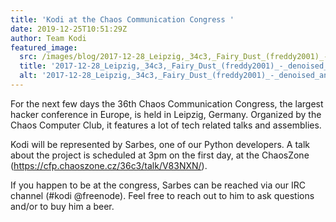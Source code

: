 ```yaml
---
title: 'Kodi at the Chaos Communication Congress '
date: 2019-12-25T10:51:29Z
author: Team Kodi
featured_image:
  src: /images/blog/2017-12-28_Leipzig,_34c3,_Fairy_Dust_(freddy2001)_-_denoised_and_pixelized.jpg
  title: '2017-12-28_Leipzig,_34c3,_Fairy_Dust_(freddy2001)_-_denoised_and_pixelized'
  alt: '2017-12-28_Leipzig,_34c3,_Fairy_Dust_(freddy2001)_-_denoised_and_pixelized'
---
```

For the next few days the 36th Chaos Communication Congress, the largest hacker conference in Europe, is held in Leipzig, Germany. Organized by the Chaos Computer Club, it features a lot of tech related talks and assemblies.

 Kodi will be represented by Sarbes, one of our Python developers. A talk about the project is scheduled at 3pm on the first day, at the ChaosZone (<https://cfp.chaoszone.cz/36c3/talk/V83NXN/>).

 If you happen to be at the congress, Sarbes can be reached via our IRC channel (#kodi @freenode). Feel free to reach out to him to ask questions and/or to buy him a beer.

 